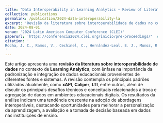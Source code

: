 ```yaml
---
title: "Data Interoperability in Learning Analytics – Review of Literature"
collection: publications
permalink: /publication/2024-data-interoperability-la
excerpt: 'Revisão da literatura sobre interoperabilidade de dados no contexto de Learning Analytics, com foco em padrões, desafios e perspectivas para integração de dados educacionais em ambientes diversos.'
date: 2024-08-01
venue: '2024 Latin American Computer Conference (CLEI)'
paperurl: 'https://conferencia2024.clei.org/inicio/pre-proceedings/'  # Substitua pelo link real, se disponível
citation: '
Rocha, J. C., Ramos, V., Cechinel, C., Hernández-Leal, E. J., Munoz, R., & Primo, T. T. (2024, August). Data Interoperability in Learning Analytics – Review of Literature. In 2024 Latin American Computer Conference (CLEI) (pp. 1–8). IEEE.
'
---
```

Este artigo apresenta uma **revisão da literatura sobre interoperabilidade de dados** no contexto de **Learning Analytics**, com ênfase na importância da padronização e integração de dados educacionais provenientes de diferentes fontes e sistemas. A revisão contempla os principais padrões utilizados atualmente, como **xAPI**, **Caliper**, **LTI**, entre outros, além de discutir os principais desafios técnicos e conceituais relacionados à troca e agregação de dados em ambientes educacionais digitais. Os resultados da análise indicam uma tendência crescente na adoção de abordagens interoperáveis, destacando oportunidades para melhorar a personalização da aprendizagem, a avaliação e a tomada de decisão baseada em dados nas instituições de ensino.
